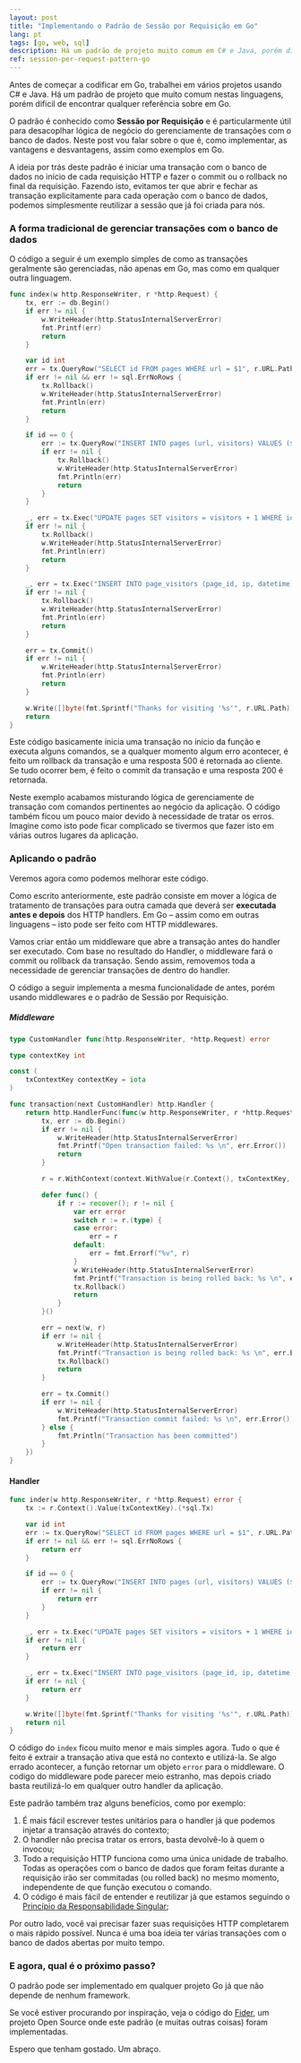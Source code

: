 ```yaml
---
layout: post
title: "Implementando o Padrão de Sessão por Requisição em Go"
lang: pt
tags: [go, web, sql]
description: Há um padrão de projeto muito comum em C# e Java, porém dificil de encontrar qualquer referência sobre em Go. O padrão é conhecido como Sessão por Requisição (Session per Request) e é particularmente útil para desacoplhar lógica de negócio do gerenciamente de transações com o banco de dados. Neste post vou falar sobre o que é, como implementar, as vantagens e desvantagens, assim como exemplos em Go.
ref: session-per-request-pattern-go
---
```


Antes de começar a codificar em Go, trabalhei em vários projetos usando C# e Java. Há um padrão de projeto que muito comum nestas linguagens, porém dificil de encontrar qualquer referência sobre em Go.

O padrão é conhecido como **Sessão por Requisição** e é particularmente útil para desacoplhar lógica de negócio do gerenciamente de transações com o banco de dados. Neste post vou falar sobre o que é, como implementar, as vantagens e desvantagens, assim como exemplos em Go.

A ideia por trás deste padrão é iniciar uma transação com o banco de dados no início de cada requisição HTTP e fazer o commit ou o rollback no final da requisição. Fazendo isto, evitamos ter que abrir e fechar as transação explicitamente para cada operação com o banco de dados, podemos simplesmente reutilizar a sessão que já foi criada para nós.

### A forma tradicional de gerenciar transações com o banco de dados

O código a seguir é um exemplo simples de como as transações geralmente são gerenciadas, não apenas em Go, mas como em qualquer outra linguagem.

```go
func index(w http.ResponseWriter, r *http.Request) {
	tx, err := db.Begin()
	if err != nil {
		w.WriteHeader(http.StatusInternalServerError)
		fmt.Printf(err)
		return
	}

	var id int
	err = tx.QueryRow("SELECT id FROM pages WHERE url = $1", r.URL.Path).Scan(&id)
	if err != nil && err != sql.ErrNoRows {
		tx.Rollback()
		w.WriteHeader(http.StatusInternalServerError)
		fmt.Println(err)
		return
	}

	if id == 0 {
		err := tx.QueryRow("INSERT INTO pages (url, visitors) VALUES ($1, 0) RETURNING id", r.URL.Path).Scan(&id)
		if err != nil {
			tx.Rollback()
			w.WriteHeader(http.StatusInternalServerError)
			fmt.Println(err)
			return
		}
	}

	_, err = tx.Exec("UPDATE pages SET visitors = visitors + 1 WHERE id = $1", id)
	if err != nil {
		tx.Rollback()
		w.WriteHeader(http.StatusInternalServerError)
		fmt.Println(err)
		return
	}

	_, err = tx.Exec("INSERT INTO page_visitors (page_id, ip, datetime) VALUES ($1, $2, $3)", id, r.RemoteAddr, time.Now())
	if err != nil {
		tx.Rollback()
		w.WriteHeader(http.StatusInternalServerError)
		fmt.Println(err)
		return
	}

	err = tx.Commit()
	if err != nil {
		w.WriteHeader(http.StatusInternalServerError)
		fmt.Println(err)
		return
	}

	w.Write([]byte(fmt.Sprintf("Thanks for visiting '%s'", r.URL.Path)))
	return
}
```

Este código basicamente inicia uma transação no início da função e executa alguns comandos, se a qualquer momento algum erro acontecer, é feito um rollback da transação e uma resposta 500 é retornada ao cliente. Se tudo ocorrer bem, é feito o commit da transação e uma resposta 200 é retornada.

Neste exemplo acabamos misturando lógica de gerenciamente de transação com comandos pertinentes ao negócio da aplicação. O código também ficou um pouco maior devido à necessidade de tratar os erros. Imagine como isto pode ficar complicado se tivermos que fazer isto em várias outros lugares da aplicação.

### Aplicando o padrão

Veremos agora como podemos melhorar este código.

Como escrito anteriormente, este padrão consiste em mover a lógica de tratamento de transações para outra camada que deverá ser **executada antes e depois** dos HTTP handlers. Em Go – assim como em outras linguagens – isto pode ser feito com HTTP middlewares.

Vamos criar então um middleware que abre a transação antes do handler ser executado. Com base no resultado do Handler, o middleware fará o commit ou rollback da transação. Sendo assim, removemos toda a necessidade de gerenciar transações de dentro do handler.

O código a seguir implementa a mesma funcionalidade de antes, porém usando middlewares e o padrão de Sessão por Requisição.

##### Middleware

```go
type CustomHandler func(http.ResponseWriter, *http.Request) error

type contextKey int

const (
	txContextKey contextKey = iota
)

func transaction(next CustomHandler) http.Handler {
	return http.HandlerFunc(func(w http.ResponseWriter, r *http.Request) {
		tx, err := db.Begin()
		if err != nil {
			w.WriteHeader(http.StatusInternalServerError)
			fmt.Printf("Open transaction failed: %s \n", err.Error())
			return
		}

		r = r.WithContext(context.WithValue(r.Context(), txContextKey, tx))

		defer func() {
			if r := recover(); r != nil {
				var err error
				switch r := r.(type) {
				case error:
					err = r
				default:
					err = fmt.Errorf("%v", r)
				}
				w.WriteHeader(http.StatusInternalServerError)
				fmt.Printf("Transaction is being rolled back: %s \n", err.Error())
				tx.Rollback()
				return
			}
		}()

		err = next(w, r)
		if err != nil {
			w.WriteHeader(http.StatusInternalServerError)
			fmt.Printf("Transaction is being rolled back: %s \n", err.Error())
			tx.Rollback()
			return
		}

		err = tx.Commit()
		if err != nil {
			w.WriteHeader(http.StatusInternalServerError)
			fmt.Printf("Transaction commit failed: %s \n", err.Error())
		} else {
			fmt.Println("Transaction has been committed")
		}
	})
}
```

#### Handler

```go
func inder(w http.ResponseWriter, r *http.Request) error {
	tx := r.Context().Value(txContextKey).(*sql.Tx)

	var id int
	err := tx.QueryRow("SELECT id FROM pages WHERE url = $1", r.URL.Path).Scan(&id)
	if err != nil && err != sql.ErrNoRows {
		return err
	}

	if id == 0 {
		err := tx.QueryRow("INSERT INTO pages (url, visitors) VALUES ($1, 0) RETURNING id", r.URL.Path).Scan(&id)
		if err != nil {
			return err
		}
	}

	_, err = tx.Exec("UPDATE pages SET visitors = visitors + 1 WHERE id = $1", id)
	if err != nil {
		return err
	}

	_, err = tx.Exec("INSERT INTO page_visitors (page_id, ip, datetime) VALUES ($1, $2, $3)", id, r.RemoteAddr, time.Now())
	if err != nil {
		return err
	}

	w.Write([]byte(fmt.Sprintf("Thanks for visiting '%s'", r.URL.Path)))
	return nil
}
```

O código do `index` ficou muito menor e mais simples agora. Tudo o que é feito é extrair a transação ativa que está no contexto e utilizá-la. Se algo errado acontecer, a função retornar um objeto `error` para o middleware. O codigo do middleware pode parecer meio estranho, mas depois criado basta reutilizá-lo em qualquer outro handler da aplicação.

Este padrão também traz alguns benefícios, como por exemplo:

1. É mais fácil escrever testes unitários para o handler já que podemos injetar a transação através do contexto;
2. O handler não precisa tratar os errors, basta devolvê-lo à quem o invocou;
3. Todo a requisição HTTP funciona como uma única unidade de trabalho. Todas as operações com o banco de dados que foram feitas durante a requisição irão ser commitadas (ou rolled back) no mesmo momento, independente de que função executou o comando.
4. O código é mais fácil de entender e reutilizar já que estamos seguindo o [Princípio da Responsabilidade Singular](https://en.wikipedia.org/wiki/Single_responsibility_principle);

Por outro lado, você vai precisar fazer suas requisições HTTP completarem o mais rápido possível. Nunca é uma boa ideia ter várias transações com o banco de dados abertas por muito tempo.

### E agora, qual é o próximo passo?

O padrão pode ser implementado em qualquer projeto Go já que não depende de nenhum framework.

Se você estiver procurando por inspiração, veja o código do [Fider](https://github.com/getfider/fider), um projeto Open Source onde este padrão (e muitas outras coisas) foram implementadas.

Espero que tenham gostado. Um abraço.